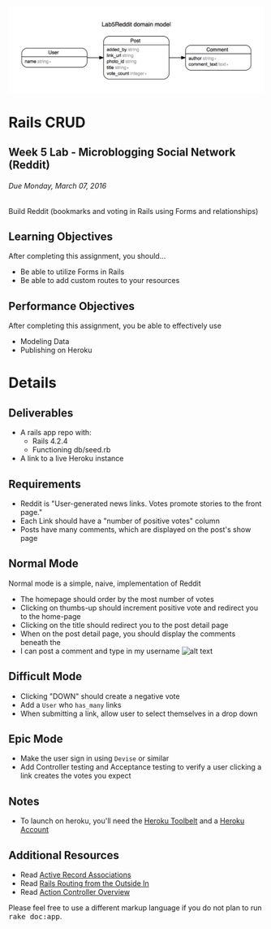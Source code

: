 ![img](erd.png)

# Rails CRUD
## Week 5 Lab - Microblogging Social Network (Reddit)
###### Due Monday, March 07, 2016  
Build Reddit (bookmarks and voting in Rails using Forms and relationships)

## Learning Objectives
After completing this assignment, you should…

* Be able to utilize Forms in Rails
* Be able to add custom routes to your resources


## Performance Objectives
After completing this assignment, you be able to effectively use

* Modeling Data
* Publishing on Heroku


# Details
## Deliverables
* A rails app repo with:
  * Rails 4.2.4
  * Functioning db/seed.rb
* A link to a live Heroku instance


## Requirements
* Reddit is "User-generated news links. Votes promote stories to the front page."
* Each Link should have a "number of positive votes" column
* Posts have many comments, which are displayed on the post's show page


## Normal Mode
Normal mode is a simple, naive, implementation of Reddit
* The homepage should order by the most number of votes
* Clicking on thumbs-up should increment positive vote and redirect you to the home-page
* Clicking on the title should redirect you to the post detail page
* When on the post detail page, you should display the comments beneath the
* I can post a comment and type in my username
![alt text][logo]

[logo]:https://www.dropbox.com/s/1792nckd6pp2epc/reddit.png?dl=1

## Difficult Mode
* Clicking "DOWN" should create a negative vote
* Add a `User` who `has_many` links
* When submitting a link, allow user to select themselves in a drop down

## Epic Mode
* Make the user sign in using `Devise` or similar
* Add Controller testing and Acceptance testing to verify a user clicking a link creates the votes you expect

## Notes
* To launch on heroku, you'll need the [Heroku Toolbelt](https://toolbelt.heroku.com/) and a [Heroku Account](https://signup.heroku.com/login)
 
## Additional Resources
* Read [Active Record Associations](http://guides.rubyonrails.org/association_basics.html)
* Read [Rails Routing from the Outside In](http://guides.rubyonrails.org/routing.html)
* Read [Action Controller Overview](http://guides.rubyonrails.org/action_controller_overview.html)

Please feel free to use a different markup language if you do not plan to run
<tt>rake doc:app</tt>.
